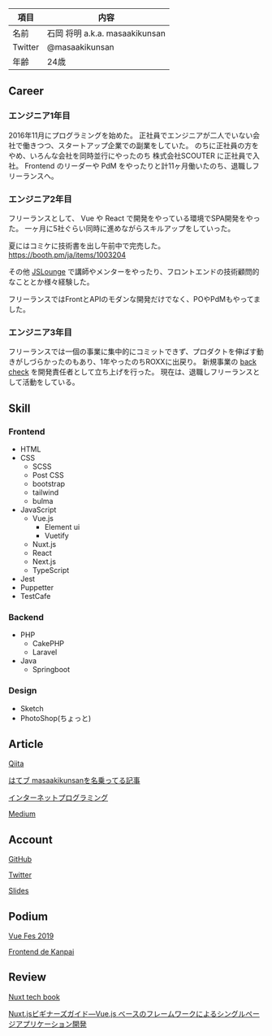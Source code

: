 |項目|内容|
| --- | --- |
|名前|石岡 将明 a.k.a. masaakikunsan|
|Twitter|@masaakikunsan|
|年齢|24歳|

## Career

### エンジニア1年目

2016年11月にプログラミングを始めた。
正社員でエンジニアが二人でいない会社で働きつつ、スタートアップ企業での副業をしていた。
のちに正社員の方をやめ、いろんな会社を同時並行にやったのち 株式会社SCOUTER に正社員で入社。
Frontend のリーダーや PdM をやったりと計11ヶ月働いたのち、退職しフリーランスへ。

### エンジニア2年目

フリーランスとして、 Vue や React で開発をやっている環境でSPA開発をやった。
一ヶ月に5社ぐらい同時に進めながらスキルアップをしていった。

夏にはコミケに技術書を出し午前中で完売した。
https://booth.pm/ja/items/1003204

その他 [JSLounge](https://jslounge.connpass.com/) で講師やメンターをやったり、フロントエンドの技術顧問的なこととか様々経験した。

フリーランスではFrontとAPIのモダンな開発だけでなく、POやPdMもやってました。


### エンジニア3年目

フリーランスでは一個の事業に集中的にコミットできず、プロダクトを伸ばす動きがしづらかったのもあり、1年やったのちROXXに出戻り。
新規事業の [back check](https://backcheck.jp) を開発責任者として立ち上げを行った。
現在は、退職しフリーランスとして活動をしている。

## Skill

### Frontend

- HTML
- CSS
  - SCSS
  - Post CSS
  - bootstrap
  - tailwind
  - bulma
- JavaScript
  - Vue.js
    - Element ui
    - Vuetify
  - Nuxt.js
  - React
  - Next.js
  - TypeScript
- Jest
- Puppetter
- TestCafe

### Backend

- PHP
    - CakePHP
    - Laravel
- Java
    - Springboot

### Design

- Sketch
- PhotoShop(ちょっと)

## Article

[Qiita](https://qiita.com/masaakikunsan)

[はてブ masaakikunsanを名乗ってる記事](https://techblog.scouter.co.jp/)

[インターネットプログラミング](https://booth.pm/ja/items/1003204)

[Medium](https://medium.com/fabric-tokyo-engineering/nuxt-js-tailwind-css-%E3%81%A7%E7%88%86%E9%80%9F%E3%82%B3%E3%83%BC%E3%83%9D%E3%83%AC%E3%83%BC%E3%83%88%E3%82%B5%E3%82%A4%E3%83%88%E4%BD%9C%E6%88%90-da2564d73f90)


## Account

[GitHub](https://github.com/masaakikunsan)

[Twitter](https://twitter.com/masaakikunsan)

[Slides](https://slides.com/masaakikunsan)


## Podium

[Vue Fes 2019](https://vuefes.jp/2019/sessions/masaakikunsan/)

[Frontend de Kanpai](https://design.dena.com/report/frokan-7/)


## Review

[Nuxt tech book](https://potato4d.booth.pm/items/824745)

[Nuxt.jsビギナーズガイド―Vue.js ベースのフレームワークによるシングルページアプリケーション開発](https://www.amazon.co.jp/Nuxt-js%E3%83%93%E3%82%AE%E3%83%8A%E3%83%BC%E3%82%BA%E3%82%AC%E3%82%A4%E3%83%89%E2%80%95Vue-js-%E3%83%99%E3%83%BC%E3%82%B9%E3%81%AE%E3%83%95%E3%83%AC%E3%83%BC%E3%83%A0%E3%83%AF%E3%83%BC%E3%82%AF%E3%81%AB%E3%82%88%E3%82%8B%E3%82%B7%E3%83%B3%E3%82%B0%E3%83%AB%E3%83%9A%E3%83%BC%E3%82%B8%E3%82%A2%E3%83%97%E3%83%AA%E3%82%B1%E3%83%BC%E3%82%B7%E3%83%A7%E3%83%B3%E9%96%8B%E7%99%BA-%E8%8A%B1%E8%B0%B7-%E6%8B%93%E7%A3%A8/dp/4863542569/ref=sr_1_1?__mk_ja_JP=%E3%82%AB%E3%82%BF%E3%82%AB%E3%83%8A&keywords=Nuxt&qid=1561098808&s=gateway&sr=8-1)
